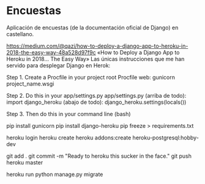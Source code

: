 # Encuestas

Aplicación de encuestas (de la documentación oficial de Django) en castellano.

https://medium.com/@qazi/how-to-deploy-a-django-app-to-heroku-in-2018-the-easy-way-48a528d97f9c
«How to Deploy a Django App to Heroku in 2018… The Easy Way»
Las únicas instrucciones que me han servido para desplegar Django en Herok:

Step 1. Create a Procfile in your project root
Procfile
web: gunicorn project_name.wsgi

Step 2. Do this in your app/settings.py
app/settings.py
(arriba de todo): import django_heroku 
(abajo de todo): django_heroku.settings(locals())

Step 3. Then do this in your command line (bash)

pip install gunicorn
pip install django-heroku
pip freeze > requirements.txt

heroku login
heroku create
heroku addons:create heroku-postgresql:hobby-dev

git add .
git commit -m "Ready to heroku this sucker in the face."
git push heroku master

heroku run python manage.py migrate